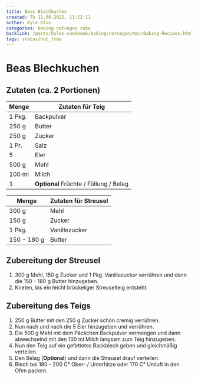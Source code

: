 ```yaml
---
title: Beas Blechkuchen
created: Th 11.08.2022, 11:52:11
author: Kyle Klus
categories: baking notvegan cake
backlink: /posts/kyles-cookbook/baking/notvegan/moc/Baking-Recipes.html
tags: status/not_tree
---
```


# Beas Blechkuchen

## Zutaten (ca. 2 Portionen)

| Menge            | Zutaten für Teig |
| ---------------- | ---------------- |
| 1 Pkg.               | Backpulver  |
| 250 g              | Butter           |
| 250 g              | Zucker           |
| 1 Pr.               | Salz    |
| 5            | Eier       |
| 500 g            | Mehl             |
| 100 ml            | Milch   |
| 1 | **Optional** Früchte / Füllung / Belag |

| Menge            | Zutaten für Streusel   |
| ---------------- | ------------------- |
| 300 g             | Mehl             |
| 150 g             | Zucker            |
| 1 Pkg.            | Vanillezucker    |
| 150 - 180 g             | Butter        |

## Zubereitung der Streusel

1. 300 g Mehl, 150 g Zucker und 1 Pkg. Vanillezucker verrühren und dann die 150 - 180 g Butter hinzugeben.
2. Kneten, bis ein leicht bröckeliger Streuselteig entsteht.



## Zubereitung des Teigs

1. 250 g Butter mit den 250 g Zucker schön cremig verrühren.
2. Nun nach und nach die 5 Eier hinzugeben und verrühren.
3. Die 500 g Mehl mit dem Päckchen Backpulver vermengen und dann abwechselnd mit den 100 ml Milch langsam zum Teig hinzugeben.
4. Nun den Teig auf ein gefettetes Backblech geben und gleichmäßig verteilen.
5. Den Belag (**Optional**) und dann die Streusel drauf verteilen.
6. Blech bei 180 - 200 C° Ober- / Unterhitze oder 170 C° Umluft in den Ofen packen.
